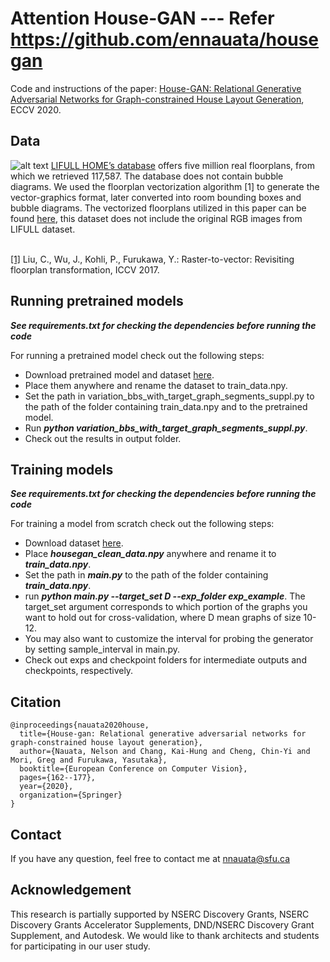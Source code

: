 Attention House-GAN --- Refer https://github.com/ennauata/housegan
======

Code and instructions of the paper:
[House-GAN: Relational Generative Adversarial Networks for Graph-constrained House Layout Generation](https://arxiv.org/pdf/2003.06988), ECCV 2020.

Data
------
![alt text](https://github.com/ennauata/housegan/blob/master/refs/sample.jpg "Sample")
[LIFULL HOME’s database](https://www.nii.ac.jp/dsc/idr/lifull) offers five million real floorplans, from which we retrieved 117,587. The database does not contain bubble diagrams. We used the floorplan vectorization algorithm [1] to generate the vector-graphics format, later converted into room bounding boxes and bubble diagrams. The vectorized floorplans utilized in this paper can be found [here](https://www.dropbox.com/sh/p707nojabzf0nhi/AAB4UPwW0EgHhbQuHyq60tCKa?dl=0), this dataset does not include the original RGB images from LIFULL dataset.<br/>
<br/>

[[1]](https://jiajunwu.com/papers/im2cad_iccv.pdf) Liu, C., Wu, J., Kohli, P., Furukawa, Y.:  Raster-to-vector:  Revisiting  floorplan transformation, ICCV 2017.

Running pretrained models
------
***See requirements.txt for checking the dependencies before running the code***

For running a pretrained model check out the following steps:
- Download pretrained model and dataset [here](https://www.dropbox.com/sh/p707nojabzf0nhi/AAB4UPwW0EgHhbQuHyq60tCKa?dl=0).
- Place them anywhere and rename the dataset to train_data.npy.
- Set the path in variation_bbs_with_target_graph_segments_suppl.py to the path of the folder containing train_data.npy and to the pretrained model.
- Run ***python variation_bbs_with_target_graph_segments_suppl.py***.
- Check out the results in output folder.

Training models
------
***See requirements.txt for checking the dependencies before running the code***

For training a model from scratch check out the following steps:
- Download dataset [here](https://www.dropbox.com/sh/p707nojabzf0nhi/AAB4UPwW0EgHhbQuHyq60tCKa?dl=0).
- Place ***housegan_clean_data.npy*** anywhere and rename it to ***train_data.npy***.
- Set the path in ***main.py*** to the path of the folder containing ***train_data.npy***.
- run ***python main.py --target_set D --exp_folder exp_example***. The target_set argument corresponds to which portion of the graphs you want to hold out for cross-validation, where D mean graphs of size 10-12. 
- You may also want to customize the interval for probing the generator by setting sample_interval in main.py.
- Check out exps and checkpoint folders for intermediate outputs and checkpoints, respectively.

Citation
------
```
@inproceedings{nauata2020house,
  title={House-gan: Relational generative adversarial networks for graph-constrained house layout generation},
  author={Nauata, Nelson and Chang, Kai-Hung and Cheng, Chin-Yi and Mori, Greg and Furukawa, Yasutaka},
  booktitle={European Conference on Computer Vision},
  pages={162--177},
  year={2020},
  organization={Springer}
}
```

Contact
------
If you have any question, feel free to contact me at nnauata@sfu.ca


Acknowledgement
------
This research is partially supported by NSERC Discovery Grants, NSERC Discovery Grants Accelerator Supplements, DND/NSERC Discovery Grant Supplement, and Autodesk. We would like to thank architects and students for participating in our user study.
